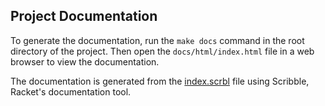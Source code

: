 ## Project Documentation

To generate the documentation, run the `make docs` command in the root directory of the project.
Then open the `docs/html/index.html` file in a web browser to view the documentation.

The documentation is generated from the [index.scrbl](index.scrbl) file using Scribble, Racket's documentation tool.
